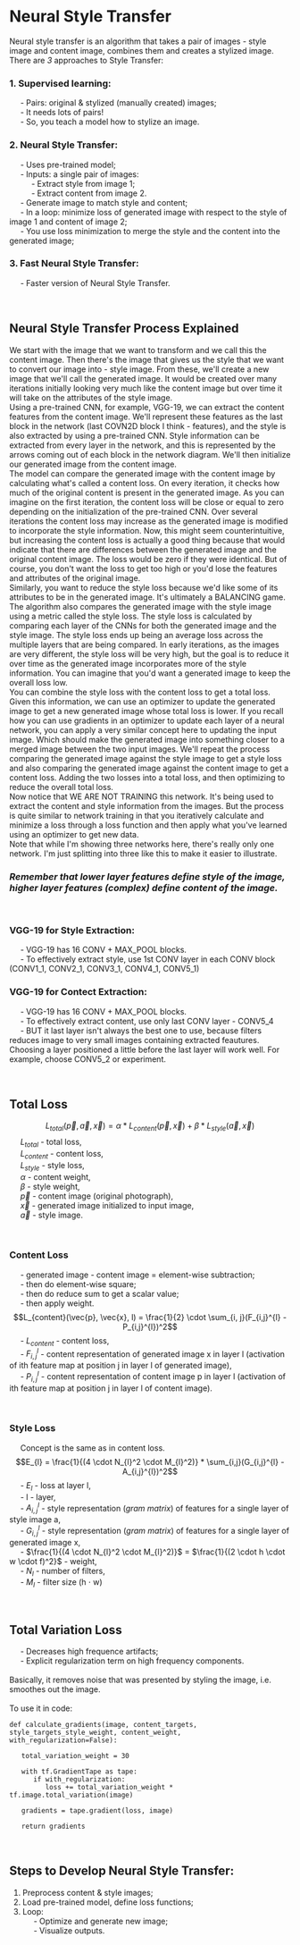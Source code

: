 # **Neural Style Transfer**
Neural style transfer is an algorithm that takes a pair of images - style image and content image, combines them and creates a stylized image. There are *3* approaches to Style Transfer:
### 1. **Supervised learning**:
&nbsp;&nbsp;&nbsp;&nbsp; - Pairs: original & stylized (manually created) images;  
&nbsp;&nbsp;&nbsp;&nbsp; - It needs lots of pairs!  
&nbsp;&nbsp;&nbsp;&nbsp; - So, you teach a model how to stylize an image.
### 2. **Neural Style Transfer**:
&nbsp;&nbsp;&nbsp;&nbsp; - Uses pre-trained model;  
&nbsp;&nbsp;&nbsp;&nbsp; - Inputs: a single pair of images:  
&nbsp;&nbsp;&nbsp;&nbsp; &nbsp;&nbsp;&nbsp;&nbsp; - Extract style from image 1;  
&nbsp;&nbsp;&nbsp;&nbsp; &nbsp;&nbsp;&nbsp;&nbsp; - Extract content from image 2.  
&nbsp;&nbsp;&nbsp;&nbsp; - Generate image to match style and content;  
&nbsp;&nbsp;&nbsp;&nbsp; - In a loop: minimize loss of generated image with respect to the style of image 1 and content of image 2;  
&nbsp;&nbsp;&nbsp;&nbsp; - You use loss minimization to merge the style and the content into the generated image;
### 3. **Fast Neural Style Transfer**:
&nbsp;&nbsp;&nbsp;&nbsp; - Faster version of Neural Style Transfer.

&nbsp;  

## **Neural Style Transfer Process Explained**
We start with the image that we want to transform and we call this the content image. 
Then there's the image that gives us the style that we want to convert our image into - style image. 
From these, we'll create a new image that we'll call the generated image. 
It would be created over many iterations initially looking very much like the content image but over time it will take on the attributes of the style image.  
Using a pre-trained CNN, for example, VGG-19, we can extract the content features from the content image. 
We'll represent these features as the last block in the network (last COVN2D block I think - features), and the style is also extracted by using a pre-trained CNN. 
Style information can be extracted from every layer in the network, and this is represented by the arrows coming out of each block in the network diagram. 
We'll then initialize our generated image from the content image.   
The model can compare the generated image with the content image by calculating what's called a content loss. 
On every iteration, it checks how much of the original content is present in the generated image. 
As you can imagine on the first iteration, the content loss will be close or equal to zero depending on the initialization of the pre-trained CNN. 
Over several iterations the content loss may increase as the generated image is modified to incorporate the style information. 
Now, this might seem counterintuitive, but increasing the content loss is actually a good thing 
because that would indicate that there are differences between the generated image and the original content image. 
The loss would be zero if they were identical. 
But of course, you don't want the loss to get too high or you'd lose the features and attributes of the original image.   
Similarly, you want to reduce the style loss because we'd like some of its attributes to be in the generated image. 
It's ultimately a BALANCING game. 
The algorithm also compares the generated image with the style image using a metric called the style loss. 
The style loss is calculated by comparing each layer of the CNNs for both the generated image and the style image. 
The style loss ends up being an average loss across the multiple layers that are being compared. 
In early iterations, as the images are very different, the style loss will be very high, 
but the goal is to reduce it over time as the generated image incorporates more of the style information. 
You can imagine that you'd want a generated image to keep the overall loss low.   
You can combine the style loss with the content loss to get a total loss. 
Given this information, we can use an optimizer to update the generated image to get a new generated image whose total loss is lower. 
If you recall how you can use gradients in an optimizer to update each layer of a neural network, you can apply a very similar concept here to updating the input image. 
Which should make the generated image into something closer to a merged image between the two input images. 
We'll repeat the process comparing the generated image against the style image to get a style loss and also comparing the generated image against the content image to get a content loss. 
Adding the two losses into a total loss, and then optimizing to reduce the overall total loss.   
Now notice that WE ARE NOT TRAINING this network. 
It's being used to extract the content and style information from the images. 
But the process is quite similar to network training in that you iteratively calculate and minimize a loss through a loss function and then apply what you've learned using an optimizer to get new data.   
Note that while I'm showing three networks here, there's really only one network. 
I'm just splitting into three like this to make it easier to illustrate.

### *Remember that lower layer features define style of the image, higher layer features (complex) define content of the image.*

&nbsp;  

### **VGG-19 for Style Extraction:**
&nbsp;&nbsp;&nbsp;&nbsp; - VGG-19 has 16 CONV + MAX_POOL blocks.  
&nbsp;&nbsp;&nbsp;&nbsp; - To effectively extract style, use 1st CONV layer in each CONV block
(CONV1_1, CONV2_1, CONV3_1, CONV4_1, CONV5_1)
### **VGG-19 for Contect Extraction:**
&nbsp;&nbsp;&nbsp;&nbsp; - VGG-19 has 16 CONV + MAX_POOL blocks.  
&nbsp;&nbsp;&nbsp;&nbsp; - To effectively extract content, use only last CONV layer - CONV5_4  
&nbsp;&nbsp;&nbsp;&nbsp; - BUT it last layer isn't always the best one to use, because filters
reduces image to very small images containing extracted feautures.
Choosing a layer positioned a little before the last layer will work well.
For example, choose CONV5_2 or experiment.

&nbsp;

## **Total Loss**
$$L_{total}(\vec{p}, \vec{a}, \vec{x}) = \alpha * L_{content}(\vec{p}, \vec{x}) + \beta * L_{style}(\vec{a}, \vec{x})$$
&nbsp;&nbsp;&nbsp;&nbsp; $L_{total}$ - total loss,    
&nbsp;&nbsp;&nbsp;&nbsp; $L_{content}$ - content loss,  
&nbsp;&nbsp;&nbsp;&nbsp; $L_{style}$ - style loss,  
&nbsp;&nbsp;&nbsp;&nbsp; $\alpha$ - content weight,  
&nbsp;&nbsp;&nbsp;&nbsp; $\beta$ - style weight,  
&nbsp;&nbsp;&nbsp;&nbsp; $\vec{p}$ - content image (original photograph),  
&nbsp;&nbsp;&nbsp;&nbsp; $\vec{x}$ - generated image initialized to input image,  
&nbsp;&nbsp;&nbsp;&nbsp; $\vec{a}$ - style image.

&nbsp;  

### **Content Loss**
&nbsp;&nbsp;&nbsp;&nbsp; - generated image - content image = element-wise subtraction;  
&nbsp;&nbsp;&nbsp;&nbsp; - then do element-wise square;  
&nbsp;&nbsp;&nbsp;&nbsp; - then do reduce sum to get a scalar value;  
&nbsp;&nbsp;&nbsp;&nbsp; - then apply weight.  
$$L_{content}(\vec{p}, \vec{x}, l) = \frac{1}{2} \cdot \sum_{i, j}(F_{i,j}^{l} - P_{i,j}^{l})^2$$
&nbsp;&nbsp;&nbsp;&nbsp; - $L_{content}$ - content loss,  
&nbsp;&nbsp;&nbsp;&nbsp; - $F_{i,j}^{l}$ - content representation of generated image x in layer l (activation of ith feature map at position j in layer l of generated image),  
&nbsp;&nbsp;&nbsp;&nbsp; - $P_{i,j}^{l}$ - content representation of content image p in layer l
(activation of ith feature map at position j in layer l of content image).  

&nbsp;  

### **Style Loss**
&nbsp;&nbsp;&nbsp;&nbsp; Concept is the same as in content loss.
$$E_{l} = \frac{1}{(4 \cdot N_{l}^2 \cdot M_{l}^2)} * \sum_{i,j}(G_{i,j}^{l} - A_{i,j}^{l})^2$$
&nbsp;&nbsp;&nbsp;&nbsp; - $E_{l}$ - loss at layer l,  
&nbsp;&nbsp;&nbsp;&nbsp; - l - layer,  
&nbsp;&nbsp;&nbsp;&nbsp; - $A_{i,j}^{l}$ - style representation (*gram matrix*) of features for a single layer of style image a,  
&nbsp;&nbsp;&nbsp;&nbsp; - $G_{i,j}^{l}$ - style representation (*gram matrix*) of features for a single layer of generated image x,  
&nbsp;&nbsp;&nbsp;&nbsp; - $\frac{1}{(4 \cdot N_{l}^2 \cdot M_{l}^2)}$ = $\frac{1}{(2 \cdot h \cdot w \cdot f)^2}$ - weight,  
&nbsp;&nbsp;&nbsp;&nbsp; - $N_{l}$ - number of filters,  
&nbsp;&nbsp;&nbsp;&nbsp; - $M_{l}$ - filter size (h $\cdot$ w)
       
&nbsp;  

## **Total Variation Loss**
&nbsp;&nbsp;&nbsp;&nbsp; - Decreases high frequence artifacts;  
&nbsp;&nbsp;&nbsp;&nbsp; - Explicit regularization term on high frequency components.  
&nbsp;  
Basically, it removes noise that was presented by styling the image, i.e. smoothes out the image.  
&nbsp;  
To use it in code:
```
def calculate_gradients(image, content_targets, style_targets_style_weight, content_weight, with_regularization=False):

   total_variation_weight = 30

   with tf.GradientTape as tape:
      if with_regularization:
         loss += total_variation_weight * tf.image.total_variation(image)

   gradients = tape.gradient(loss, image)

   return gradients
```

&nbsp; 

## **Steps to Develop Neural Style Transfer:**
   1. Preprocess content & style images;
   2. Load pre-trained model, define loss functions;
   3. Loop:  
&nbsp;&nbsp;&nbsp;&nbsp;        - Optimize and generate new image;  
&nbsp;&nbsp;&nbsp;&nbsp;        - Visualize outputs.